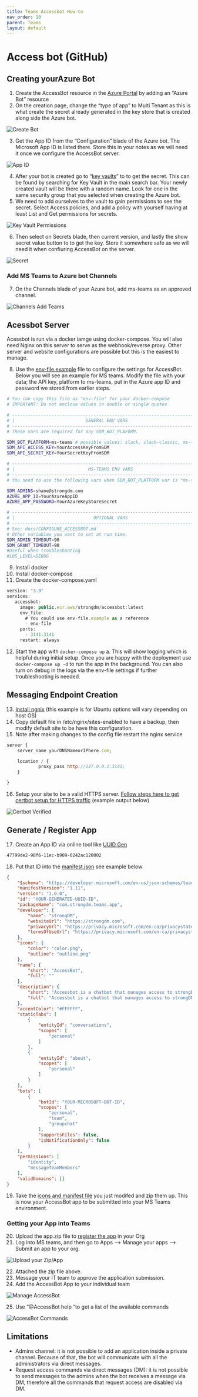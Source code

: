 ```yaml
---
title: Teams Accessbot How-to
nav_order: 10
parent: Teams
layout: default
---
```

# Access bot (GitHub)

## Creating yourAzure Bot

1. Create the AccessBot resource in the [Azure Portal](https://portal.azure.com/) by adding an “Azure Bot” resource
2. On the creation page, change the “type of app” to Multi Tenant as this is what create the secret already generated in the key store that is created along side the Azure bot.

![Create Bot](https://user-images.githubusercontent.com/6556218/157345332-c2137703-0978-4b12-ae6f-67ee875f0caa.png)


3. Get the App ID from the “Configuration” blade of the Azure bot. The Microsoft App ID is listed there. Store this in your notes as we will need it once we configure the AccessBot server.

![App ID](https://user-images.githubusercontent.com/6556218/157345362-dbaa80e9-6ef1-4c62-ba93-78c5266312c8.png)

4. After your bot is created go to “[key vaults](https://portal.azure.com/#blade/HubsExtension/BrowseResource/resourceType/Microsoft.KeyVault%2Fvaults)” to to get the secret. This can be found by searching for Key Vault in the main search bar. Your newly created vault will be there with a random name. Look for one in the same security group that you selected when creating the Azure bot.
5. We need to add ourselves to the vault to gain permissions to see the secret. Select Access policies, and add a policy with yourself having at least List and Get permissions for secrets.

![Key Vault Permissions](https://user-images.githubusercontent.com/6556218/157345405-6b960b35-91e2-4bd3-84f3-ed60913afe69.png)

6. Then select on Secrets blade, then current version, and lastly the show secret value button to to get the key. Store it somewhere safe as we will need it when confiuring AccessBot on the server.


![Secret](https://user-images.githubusercontent.com/6556218/157345456-cee10d78-9dd6-4a6b-a6c7-a3b91525048a.png)


### Add MS Teams to Azure bot Channels

7. On the Channels blade of your Azure bot, add ms-teams as an approved channel.

![Channels Add Teams](https://user-images.githubusercontent.com/6556218/157345481-017e4317-ed2f-4fb7-820d-8cf59e5d625b.png)

## Acessbot Server

Acessbot is run via a docker iamge using docker-compose. You will also need Nginx on this server to serve as the webhook/reverse proxy. Other server and website configurations are possible but this is the easiest to manage.

8. Use the [env-file.example](https://github.com/strongdm/accessbot/blob/main/env-file.example) file to configure the settings for AccessBot. Below you will see an example for MS teams. Modify the file with your data; the API key, platform to ms-teams, put in the Azure app ID and password we stored from earlier steps.

```bash
# You can copy this file as "env-file" for your docker-compose
# IMPORTANT: Do not enclose values in double or single quotes 

# ------------------------------------------------------------------------------
# |                           GENERAL ENV VARS                                 |
# ------------------------------------------------------------------------------
# These vars are required for any SDM_BOT_PLAFORM.

SDM_BOT_PLATFORM=ms-teams # possible values: slack, slack-classic, ms-teams
SDM_API_ACCESS_KEY=YourAccessKeyFromSDM
SDM_API_SECRET_KEY=YourSecretKeyFromSDM

# ------------------------------------------------------------------------------
# |                            MS-TEAMS ENV VARS                               |
# ------------------------------------------------------------------------------
# You need to use the following vars when SDM_BOT_PLATFORM var is "ms-teams":

SDM_ADMINS=shane@strongdm.com
AZURE_APP_ID=YourAzureAppID
AZURE_APP_PASSWORD=YourAzureKeyStoreSecret

# ------------------------------------------------------------------------------
# |                              OPTIONAL VARS                                 |
# ------------------------------------------------------------------------------
# See: docs/CONFIGURE_ACCESSBOT.md
# Other variables you want to set at run time.
SDM_ADMIN_TIMEOUT=90
SDM_GRANT_TIMEOUT=90
#Useful when troubleshooting
#LOG_LEVEL=DEBUG
```

9. Install docker
10. Install docker-compose
11. Create the docker-compose.yaml

```jsx
version: "3.9"
services:
   accessbot:
     image: public.ecr.aws/strongdm/accessbot:latest
     env_file:
       # You could use env-file.example as a reference
       - env-file
     ports:
       - 3141:3141
     restart: always
```

12. Start the app with `docker-compose up`
   a. This will show logging which is helpful during initial setup. Once you are happy with the deployment use `docker-compose up -d` to run the app in the background. You can also turn on debug in the logs via the env-file settings if further troubleshooting is needed.

## Messaging Endpoint Creation

13. [Install ngnix](https://ubuntu.com/tutorials/install-and-configure-nginx#1-overview) (this example is for Ubuntu options will vary depending on host OS)
14. Copy default file in /etc/nginx/sites-enabled to have a backup, then modify default site to be have this configuration.
15. Note after making changes to the config file restart the nginx service

```jsx
server {
    server_name yourDNSNameorIPhere.com;

    location / {
            proxy_pass http://127.0.0.1:3141;
    }

}
```

16. Setup your site to be a valid HTTPS server. [Follow steps here to get certbot setup for HTTPS traffic](https://certbot.eff.org/instructions?ws=nginx&os=ubuntufocal) (example output below)

![Certbot Verified](https://user-images.githubusercontent.com/6556218/157345912-d8937d94-a95f-49d3-95ff-38950e21db7c.png)

## Generate / Register App

17. Create an App ID via online tool like [UUID Gen](https://www.uuidgenerator.net/version1)

```bash
47799de2-98f6-11ec-b909-0242ac120002
```

18. Put that ID into the [manifest.json](https://github.com/strongdm/accessbot/blob/main/ms-teams/app/manifest.json#L5) see example below

```json
{
    "$schema": "https://developer.microsoft.com/en-us/json-schemas/teams/v1.11/MicrosoftTeams.schema.json",
    "manifestVersion": "1.11",
    "version": "1.0.0",
    "id": "YOUR-GENERATED-UUID-ID",
    "packageName": "com.strongdm.teams.app",
    "developer": {
        "name": "strongDM",
        "websiteUrl": "https://strongdm.com",
        "privacyUrl": "https://privacy.microsoft.com/en-ca/privacystatement",
        "termsOfUseUrl": "https://privacy.microsoft.com/en-ca/privacystatement"
    },
    "icons": {
        "color": "color.png",
        "outline": "outline.png"
    },
    "name": {
        "short": "AccessBot",
        "full": ""
    },
    "description": {
        "short": "Accessbot is a chatbot that manages access to strongDM resources",
        "full": "Accessbot is a chatbot that manages access to strongDM resources"
    },
    "accentColor": "#FFFFFF",
    "staticTabs": [
        {
            "entityId": "conversations",
            "scopes": [
                "personal"
            ]
        },
        {
            "entityId": "about",
            "scopes": [
                "personal"
            ]
        }
    ],
    "bots": [
        {
            "botId": "YOUR-MICROSOFT-BOT-ID",
            "scopes": [
                "personal",
                "team",
                "groupchat"
            ],
            "supportsFiles": false,
            "isNotificationOnly": false
        }
    ],
    "permissions": [
        "identity",
        "messageTeamMembers"
    ],
    "validDomains": []
}
```

19. Take the [icons and manifest file](https://github.com/strongdm/accessbot/tree/main/ms-teams/app) you just modifed and zip them up. This is now your AccessBot app to be submitted into your MS Teams environment.

### Getting your App into Teams

20. Upload the app.zip file to [register the app](https://admin.teams.microsoft.com/) in your Org
21. Log into MS teams, and then go to Apps —> Manage your apps —> Submit an app to your org.

![Upload your Zip/App](https://user-images.githubusercontent.com/6556218/157347518-ee5434ec-a0b2-45f6-a5ef-8e10a77752d6.png)

22. Attached the zip file above.
23. Message your IT team to approve the application submission.
24. Add the AccessBot App to your individual team

![Manage AccessBot](https://user-images.githubusercontent.com/6556218/157347688-3015c400-2762-476a-b740-984c553c794e.png)

25. Use “@AccessBot help “to get a list of the available commands

![AccessBot Commands](https://user-images.githubusercontent.com/6556218/157347756-fbd58d83-b746-43cf-ae04-5b740b930b74.png)

## Limitations

- Admins channel: it is not possible to add an application inside a private channel. Because of that, the bot will communicate with all the administrators via direct messages.
- Request access commands via direct messages (DM): it is not possible to send messages to the admins when the bot receives a message via DM, therefore all the commands that request access are disabled via DM.
